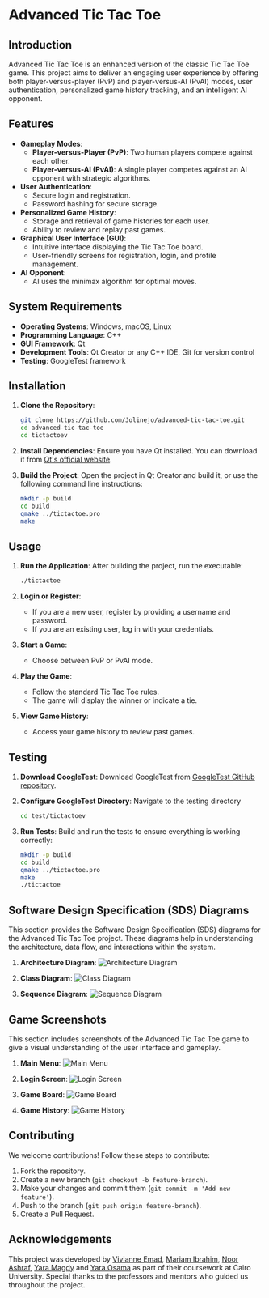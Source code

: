 # Advanced Tic Tac Toe

## Introduction
Advanced Tic Tac Toe is an enhanced version of the classic Tic Tac Toe game. This project aims to deliver an engaging user experience by offering both player-versus-player (PvP) and player-versus-AI (PvAI) modes, user authentication, personalized game history tracking, and an intelligent AI opponent.

## Features
- **Gameplay Modes**:
  - **Player-versus-Player (PvP)**: Two human players compete against each other.
  - **Player-versus-AI (PvAI)**: A single player competes against an AI opponent with strategic algorithms.
- **User Authentication**:
  - Secure login and registration.
  - Password hashing for secure storage.
- **Personalized Game History**:
  - Storage and retrieval of game histories for each user.
  - Ability to review and replay past games.
- **Graphical User Interface (GUI)**:
  - Intuitive interface displaying the Tic Tac Toe board.
  - User-friendly screens for registration, login, and profile management.
- **AI Opponent**:
  - AI uses the minimax algorithm for optimal moves.

## System Requirements
- **Operating Systems**: Windows, macOS, Linux
- **Programming Language**: C++
- **GUI Framework**: Qt
- **Development Tools**: Qt Creator or any C++ IDE, Git for version control
- **Testing**: GoogleTest framework

## Installation
1. **Clone the Repository**:
   ```bash
   git clone https://github.com/Jolinejo/advanced-tic-tac-toe.git
   cd advanced-tic-tac-toe
   cd tictactoev
   ```

2. **Install Dependencies**:
   Ensure you have Qt installed. You can download it from [Qt's official website](https://www.qt.io/download).

3. **Build the Project**:
   Open the project in Qt Creator and build it, or use the following command line instructions:
   ```bash
   mkdir -p build
   cd build
   qmake ../tictactoe.pro
   make
   ```

## Usage
1. **Run the Application**:
   After building the project, run the executable:
   ```bash
   ./tictactoe
   ```

2. **Login or Register**:
   - If you are a new user, register by providing a username and password.
   - If you are an existing user, log in with your credentials.

3. **Start a Game**:
   - Choose between PvP or PvAI mode.

4. **Play the Game**:
   - Follow the standard Tic Tac Toe rules.
   - The game will display the winner or indicate a tie.

5. **View Game History**:
   - Access your game history to review past games.

## Testing
1. **Download GoogleTest**:
   Download GoogleTest from [GoogleTest GitHub repository](https://github.com/google/googletest).

2. **Configure GoogleTest Directory**:
   Navigate to the testing directory
   ```bash
   cd test/tictactoev
   ```

3. **Run Tests**:
   Build and run the tests to ensure everything is working correctly:
   ```bash
   mkdir -p build
   cd build
   qmake ../tictactoe.pro
   make
   ./tictactoe
   ```

## Software Design Specification (SDS) Diagrams
This section provides the Software Design Specification (SDS) diagrams for the Advanced Tic Tac Toe project. These diagrams help in understanding the architecture, data flow, and interactions within the system.

1. **Architecture Diagram**:
   ![Architecture Diagram](architecture.png)

2. **Class Diagram**:
   ![Class Diagram](UML_.png)

3. **Sequence Diagram**:
   ![Sequence Diagram](sequencediagram.png)


## Game Screenshots
This section includes screenshots of the Advanced Tic Tac Toe game to give a visual understanding of the user interface and gameplay.

1. **Main Menu**:
   ![Main Menu](mainwindow.png)

2. **Login Screen**:
   ![Login Screen](login.png)

3. **Game Board**:
   ![Game Board](board.png)

4. **Game History**:
   ![Game History](history.png)

## Contributing
We welcome contributions! Follow these steps to contribute:
1. Fork the repository.
2. Create a new branch (`git checkout -b feature-branch`).
3. Make your changes and commit them (`git commit -m 'Add new feature'`).
4. Push to the branch (`git push origin feature-branch`).
5. Create a Pull Request.


## Acknowledgements
This project was developed by [Vivianne Emad](https://github.com/ViviannEmad), [Mariam Ibrahim](https://github.com/Jolinejo), [Noor Ashraf](https://github.com/NoorAshraff), [Yara Magdy](https://github.com/Yaraamaggdy) and [Yara Osama](https://github.com/Yarausama) as part of their coursework at Cairo University. Special thanks to the professors and mentors who guided us throughout the project.
